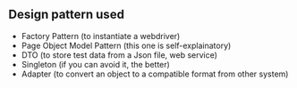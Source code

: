 ## Design pattern used

* Factory Pattern (to instantiate a webdriver)
* Page Object Model Pattern (this one is self-explainatory)
* DTO (to store test data from a Json file, web service)
* Singleton (if you can avoid it, the better)
* Adapter (to convert an object to a compatible format from other system)

